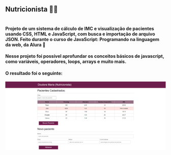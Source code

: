 ## Nutricionista 👩‍⚕️
#
#### Projeto de um sistema de cálculo de IMC e visualização de pacientes usando CSS, HTML e JavaScript, com busca e importação de arquivo JSON. Feito durante o curso de **JavaScript: Programando na linguagem da web**, da Alura 💜 

#### Nesse projeto foi possível aprofundar os conceitos básicos de javascript, como variáveis, operadores, loops, arrays e muito mais. 
#### O resultado foi o seguinte:
![Projeto Final](img/projetofinal.png)
